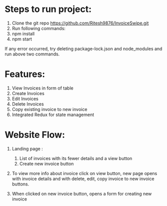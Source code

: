 # Steps to run project:

1. Clone the git repo https://github.com/Ritesh9876/InvoiceSwipe.git
2. Run following commands:
  1. npm install
  2. npm start

If any error occurred, try deleting package-lock.json and node_modules and run above two commands.

# Features:

1. View Invoices in form of table
2. Create Invoices
2. Edit Invoices
3. Delete Invoices
4. Copy existing invoice to new invoice
5. Integrated Redux for state management

# Website Flow:
1. Landing page : 
    1. List of invoices with its fewer details and a view button
    2. Create new invoice button

2. To view more info about invoice click on view button, new page opens with invoice details and with delete, edit, copy invoice to new invoice buttons.

3. When clicked on new invoice button, opens a form for creating new invoice

